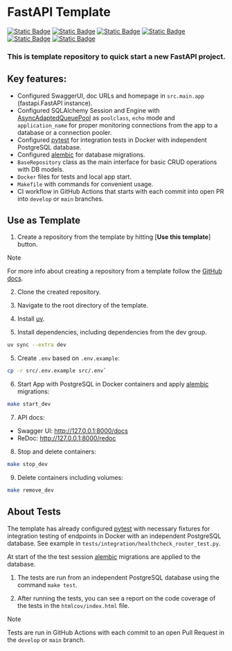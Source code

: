 # FastAPI Template

[![Static Badge](https://img.shields.io/badge/python-3670A0?style=for-the-badge&logo=python&logoColor=ffdd54)](https://www.python.org)
[![Static Badge](https://img.shields.io/badge/FastAPI-005571?style=for-the-badge&logo=fastapi)](https://fastapi.tiangolo.com/)
[![Static Badge](https://img.shields.io/badge/-Swagger-%23Clojure?style=for-the-badge&logo=swagger&logoColor=white)](https://swagger.io)
[![Static Badge](https://img.shields.io/badge/postgresql-4169e1?style=for-the-badge&logo=postgresql&logoColor=white)](https://www.postgresql.org)
[![Static Badge](https://img.shields.io/badge/-SQLAlchemy-ffd54?style=for-the-badge&logo=sqlalchemy&logoColor=white)](https://www.sqlalchemy.org/)
[![Static Badge](https://img.shields.io/badge/docker-257bd6?style=for-the-badge&logo=docker&logoColor=white)](https://www.docker.com/)

### This is template repository to quick start a new FastAPI project.

## Key features:
* Configured SwaggerUI, doc URLs and homepage in `src.main.app` (fastapi.FastAPI instance).
* Configured SQLAlchemy Session and Engine with [AsyncAdaptedQueuePool](https://docs.sqlalchemy.org/en/20/core/pooling.html#sqlalchemy.pool.AsyncAdaptedQueuePool) as `poolclass`, `echo` mode and `application_name` for proper monitoring connections from the app to a database or a connection pooler.
* Configured [pytest](https://docs.pytest.org/en/stable/) for integration tests in Docker with independent PostgreSQL database.
* Configured [alembic](https://alembic.sqlalchemy.org/en/latest/) for database migrations.
* `BaseRepository` class as the main interface for basic CRUD operations with DB models.
* `Docker` files for tests and local app start.
* `Makefile` with commands for convenient usage.
* CI workflow in GitHub Actions that starts with each commit into open PR into `develop` or `main` branches.


## Use as Template

1. Create a repository from the template by hitting [**Use this template**] button.

> [!NOTE]
> For more info about creating a repository from a template follow the [GitHub docs](https://docs.github.com/en/repositories/creating-and-managing-repositories/creating-a-repository-from-a-template).

2. Clone the created repository.

3. Navigate to the root directory of the template.

4. Install [uv](https://docs.astral.sh/uv/getting-started/installation/).

5. Install dependencies, including dependencies from the dev group.
```bash
uv sync --extra dev
```

5. Create `.env` based on `.env.example`:

```bash
cp -r src/.env.example src/.env`
```

6. Start App with PostgreSQL in Docker containers and apply [alembic](https://alembic.sqlalchemy.org/en/latest/) migrations:
```bash
make start_dev
```

7. API docs:
* Swagger UI: http://127.0.0.1:8000/docs
* ReDoc: http://127.0.0.1:8000/redoc

8. Stop and delete containers:
```bash
make stop_dev
```

9. Delete containers including volumes:
```bash
make remove_dev
```

## About Tests
The template has already configured [pytest](https://docs.pytest.org/en/stable/) with necessary fixtures for integration testing of endpoints in Docker with an independent PostgreSQL database. See example in `tests/integration/healthcheck_router_test.py`.

At start of the the test session [alembic](https://alembic.sqlalchemy.org/en/latest/) migrations are applied to the database.

1. The tests are run from an independent PostgreSQL database using the command `make test`.

2. After running the tests, you can see a report on the code coverage of the tests in the `htmlcov/index.html` file.

> [!NOTE]
> Tests are run in GitHub Actions with each commit to an open Pull Request in the `develop` or `main` branch.
